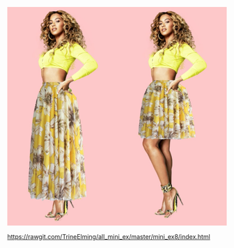 ![ScreenShot](https://github.com/TrineElming/all_mini_ex/blob/master/mini_ex8/beyonce.jpg)

https://rawgit.com/TrineElming/all_mini_ex/master/mini_ex8/index.html

